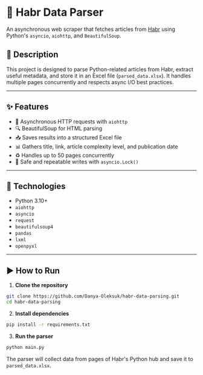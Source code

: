 
# 📰 Habr Data Parser

An asynchronous web scraper that fetches articles from [Habr](https://habr.com/ru/hubs/python/articles/) using Python's `asyncio`, `aiohttp`, and `BeautifulSoup`.

## 📌 Description

This project is designed to parse Python-related articles from Habr, extract useful metadata, and store it in an Excel file (`parsed_data.xlsx`). It handles multiple pages concurrently and respects async I/O best practices.

---

## ✨ Features

- 🚀 Asynchronous HTTP requests with `aiohttp`
- 🔍 BeautifulSoup for HTML parsing
- 📥 Saves results into a structured Excel file
- 📊 Gathers title, link, article complexity level, and publication date
- ♻ Handles up to 50 pages concurrently
- 🧪 Safe and repeatable writes with `asyncio.Lock()`

---

## 🔧 Technologies

- Python 3.10+
- `aiohttp`
- `asyncio`
- `request`
- `beautifulsoup4`
- `pandas`
- `lxml`
- `openpyxl`

---

## ▶️ How to Run

1. **Clone the repository**

```bash
git clone https://github.com/Danya-Oleksuk/habr-data-parsing.git
cd habr-data-parsing
```

2. **Install dependencies**

```bash
pip install -r requirements.txt
```

3. **Run the parser**

```bash
python main.py
```

The parser will collect data from pages of Habr's Python hub and save it to `parsed_data.xlsx`.
